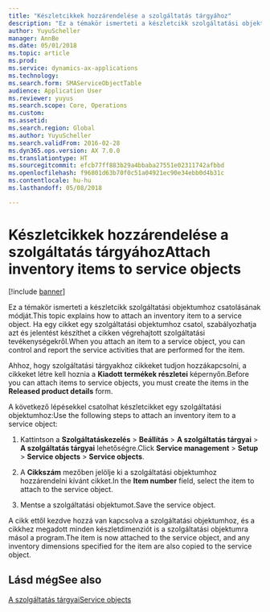 ```yaml
---
title: "Készletcikkek hozzárendelése a szolgáltatás tárgyához"
description: "Ez a témakör ismerteti a készletcikk szolgáltatási objektumhoz csatolásának módját."
author: YuyuScheller
manager: AnnBe
ms.date: 05/01/2018
ms.topic: article
ms.prod: 
ms.service: dynamics-ax-applications
ms.technology: 
ms.search.form: SMAServiceObjectTable
audience: Application User
ms.reviewer: yuyus
ms.search.scope: Core, Operations
ms.custom: 
ms.assetid: 
ms.search.region: Global
ms.author: YuyuScheller
ms.search.validFrom: 2016-02-28
ms.dyn365.ops.version: AX 7.0.0
ms.translationtype: HT
ms.sourcegitcommit: efcb77ff883b29a4bbaba27551e02311742afbbd
ms.openlocfilehash: f96801d63b70f0c51a04921ec90e34ebb0d4b31c
ms.contentlocale: hu-hu
ms.lasthandoff: 05/08/2018

---
```



# <a name="attach-inventory-items-to-service-objects"></a><span data-ttu-id="3029c-103">Készletcikkek hozzárendelése a szolgáltatás tárgyához</span><span class="sxs-lookup"><span data-stu-id="3029c-103">Attach inventory items to service objects</span></span>    

[!include [banner](../includes/banner.md)]


<span data-ttu-id="3029c-104">Ez a témakör ismerteti a készletcikk szolgáltatási objektumhoz csatolásának módját.</span><span class="sxs-lookup"><span data-stu-id="3029c-104">This topic explains how to attach an inventory item to a service object.</span></span> <span data-ttu-id="3029c-105">Ha egy cikket egy szolgáltatási objektumhoz csatol, szabályozhatja azt és jelentést készíthet a cikken végrehajtott szolgáltatási tevékenységekről.</span><span class="sxs-lookup"><span data-stu-id="3029c-105">When you attach an item to a service object, you can control and report the service activities that are performed for the item.</span></span>

<span data-ttu-id="3029c-106">Ahhoz, hogy szolgáltatási tárgyakhoz cikkeket tudjon hozzákapcsolni, a cikkeket létre kell hoznia a **Kiadott termékek részletei** képernyőn.</span><span class="sxs-lookup"><span data-stu-id="3029c-106">Before you can attach items to service objects, you must create the items in the **Released product details** form.</span></span> 

<span data-ttu-id="3029c-107">A következő lépésekkel csatolhat készletcikket egy szolgáltatási objektumhoz:</span><span class="sxs-lookup"><span data-stu-id="3029c-107">Use the following steps to attach an inventory item to a service object:</span></span>

1.  <span data-ttu-id="3029c-108">Kattintson a **Szolgáltatáskezelés** \> **Beállítás** \> **A szolgáltatás tárgyai** \> **A szolgáltatás tárgyai** lehetőségre.</span><span class="sxs-lookup"><span data-stu-id="3029c-108">Click **Service management** \> **Setup** \> **Service objects** \> **Service objects**.</span></span>

2.  <span data-ttu-id="3029c-109">A **Cikkszám** mezőben jelölje ki a szolgáltatási objektumhoz hozzárendelni kívánt cikket.</span><span class="sxs-lookup"><span data-stu-id="3029c-109">In the **Item number** field, select the item to attach to the service object.</span></span>

3.  <span data-ttu-id="3029c-110">Mentse a szolgáltatási objektumot.</span><span class="sxs-lookup"><span data-stu-id="3029c-110">Save the service object.</span></span>

<span data-ttu-id="3029c-111">A cikk ettől kezdve hozzá van kapcsolva a szolgáltatási objektumhoz, és a cikkhez megadott minden készletdimenziót is a szolgáltatási objektumra másol a program.</span><span class="sxs-lookup"><span data-stu-id="3029c-111">The item is now attached to the service object, and any inventory dimensions specified for the item are also copied to the service object.</span></span>

## <a name="see-also"></a><span data-ttu-id="3029c-112">Lásd még</span><span class="sxs-lookup"><span data-stu-id="3029c-112">See also</span></span>

[<span data-ttu-id="3029c-113">A szolgáltatás tárgyai</span><span class="sxs-lookup"><span data-stu-id="3029c-113">Service objects</span></span>](service-objects.md)

  



